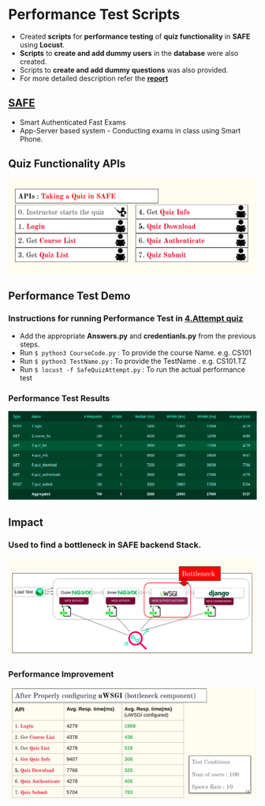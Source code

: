 # Performance Test Scripts
* Created **scripts** for **performance testing** of **quiz functionality** in **SAFE** using **Locust**.
* **Scripts** to **create and add dummy users** in the **database** were also created.
* Scripts to **create and add dummy questions** was also provided.
* For more detailed description refer the **[report](https://github.com/jatin-jatin/Performance-Test-Script-SAFE-quiz-functionality/blob/main/report.pdf)**
## [SAFE](http://safe.cse.iitb.ac.in)
* Smart Authenticated Fast Exams
* App-Server based system - Conducting exams in class using Smart Phone.  
## Quiz Functionality APIs
![SAFE-Quiz-APIs](https://github.com/jatin-jatin/Performance-Test-Script-SAFE-quiz-functionality/blob/main/pictures/quiz-api.png)

## Performance Test Demo
### Instructions for running Performance Test in [4.Attempt quiz](https://github.com/jatin-jatin/Performance-Test-Script-SAFE-quiz-functionality/tree/main/4.Attempt%20quiz)
* Add the appropriate **Answers.py** and **credentianls.py** from the previous steps.
* Run ```$ python3 CourseCode.py``` : To provide the course Name. e.g. CS101
* Run ```$ python3 TestName.py``` : To provide the TestName . e.g. CS101.TZ
* Run ```$ locust -f SafeQuizAttempt.py``` : To run the actual performance test

### Performance Test Results
![Locust Perf Test](https://github.com/jatin-jatin/Performance-Test-Script-SAFE-quiz-functionality/blob/main/pictures/perf-script.png)

## Impact
### Used to find a  bottleneck in SAFE backend Stack.
![Bottleneck component](https://github.com/jatin-jatin/Performance-Test-Script-SAFE-quiz-functionality/blob/main/pictures/bottleneck.png)
### Performance Improvement
![Performance Improvement](https://github.com/jatin-jatin/Performance-Test-Script-SAFE-quiz-functionality/blob/main/pictures/improve.png)
